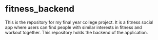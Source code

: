 # fitness_backend
This is the repository for my final year college project. It is a fitness social app where users can find people with similar interests in fitness and workout together. This repository holds the backend of the application.
